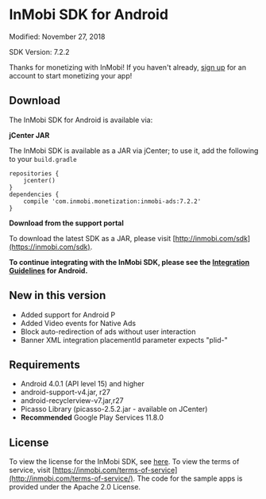 InMobi SDK for Android
======================

Modified: November 27, 2018

SDK Version: 7.2.2

Thanks for monetizing with InMobi!
If you haven't already, [sign up](https://www.inmobi.com/user/index?locale=en_us#signup) for an account to start monetizing your app!

## Download
The InMobi SDK for Android is available via: 

**jCenter JAR**

The InMobi SDK is available as a JAR via jCenter; to use it, add the following to your `build.gradle`

```
repositories {
    jcenter()
}
dependencies {
    compile 'com.inmobi.monetization:inmobi-ads:7.2.2'
}
```

**Download from the support portal**

To download the latest SDK as a JAR, please visit [http://inmobi.com/sdk](https://inmobi.com/sdk).

**To continue integrating with the InMobi SDK, please see the [Integration Guidelines](https://support.inmobi.com/monetize/android-guidelines/) for Android.**

## New in this version
- Added support for Android P
- Added Video events for Native Ads
- Block auto-redirection of ads without user interaction
- Banner XML integration placementId parameter expects "plid-"


## Requirements
- Android 4.0.1 (API level 15) and higher
- android-support-v4.jar, r27
- android-recyclerview-v7.jar,r27
- Picasso Library (picasso-2.5.2.jar - available on JCenter)
- **Recommended** Google Play Services 11.8.0

## License
To view the license for the InMobi SDK, see [here](https://github.com/InMobi/sdk-sample-code-android/blob/master/sdk/License.txt). To view the terms of service, visit [https://inmobi.com/terms-of-service](http://inmobi.com/terms-of-service/). 
The code for the sample apps is provided under the Apache 2.0 License.

